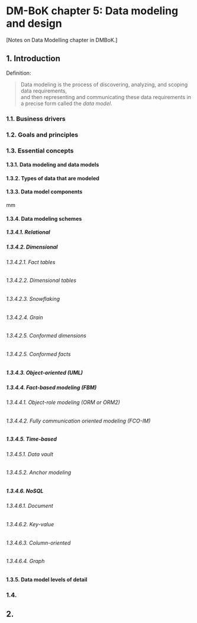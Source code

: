 # DM-BoK chapter 5: Data modeling and design

[Notes on Data Modelling chapter in DMBoK.]

## 1. Introduction

Definition:

> Data modeling is the process of discovering, analyzing, and scoping data requirements,  
> and then representing and communicating these data requirements in a precise form called the *data model*.



### 1.1. Business drivers

### 1.2. Goals and principles

### 1.3. Essential concepts

#### 1.3.1. Data modeling and data models

#### 1.3.2. Types of data that are modeled

#### 1.3.3. Data model components

mm

#### 1.3.4. Data modeling schemes

##### 1.3.4.1. Relational

##### 1.3.4.2. Dimensional

###### 1.3.4.2.1. Fact tables

###### 1.3.4.2.2. Dimensional tables

###### 1.3.4.2.3. Snowflaking

###### 1.3.4.2.4. Grain 

###### 1.3.4.2.5. Conformed dimensions

###### 1.3.4.2.5. Conformed facts

##### 1.3.4.3. Object-oriented (UML)

##### 1.3.4.4. Fact-based modeling (FBM) 

###### 1.3.4.4.1. Object-role modeling (ORM or ORM2)

###### 1.3.4.4.2. Fully communication oriented modeling (FCO-IM) 

##### 1.3.4.5. Time-based

###### 1.3.4.5.1. Data vault

###### 1.3.4.5.2. Anchor modeling 

##### 1.3.4.6. NoSQL

###### 1.3.4.6.1. Document

###### 1.3.4.6.2. Key-value

###### 1.3.4.6.3. Column-oriented

###### 1.3.4.6.4. Graph

#### 1.3.5. Data model levels of detail

### 1.4.

## 2. 

